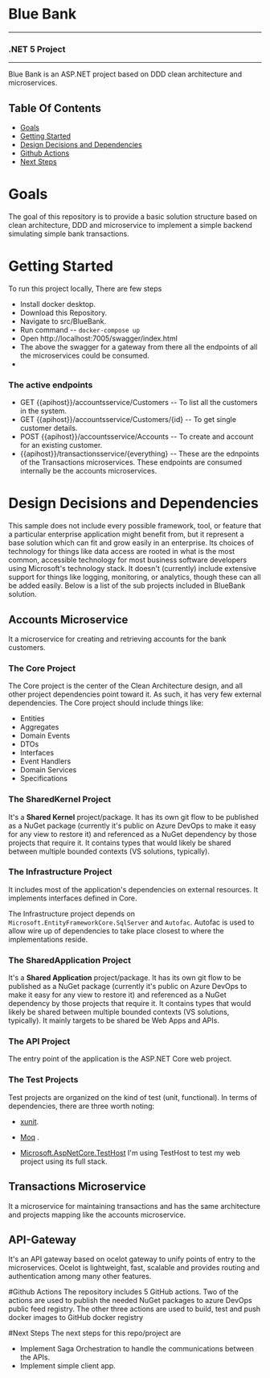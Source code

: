 # Blue Bank
___
### .NET 5 Project
---
Blue Bank is an ASP.NET project based on DDD clean architecture and microservices.

## Table Of Contents
- [Goals](#goals)
- [Getting Started](#getting-started)
- [Design Decisions and Dependencies](#design-decisions-and-dependencies)
- [Github Actions](#github-actions)
- [Next Steps](#next-steps)



# Goals

The goal of this repository is to provide a basic solution structure based on clean architecture, DDD and microservice to implement a simple backend simulating simple bank transactions. 

# Getting Started

To run this project locally, There are few steps
- Install docker desktop.
- Download this Repository.
- Navigate to src/BlueBank.
- Run command 
-- ```docker-compose up```
- Open http://localhost:7005/swagger/index.html
- The above the swagger for a gateway from there all the endpoints of all the microservices could be consumed.
- 
### The active endpoints
- GET {{apihost}}/accountsservice/Customers
-- To list all the customers in the system.
- GET {{apihost}}/accountsservice/Customers/{id}
-- To get single customer details.
- POST {{apihost}}/accountsservice/Accounts
-- To create and account for an existing customer.
- {{apihost}}/transactionsservice/{everything}
-- These are the ednpoints of the Transactions microservices. These endpoints are consumed internally be the accounts microservices.
 
# Design Decisions and Dependencies

This sample does not include every possible framework, tool, or feature that a particular enterprise application might benefit from, but it represent a base solution which can fit and grow easily in an enterprise. Its choices of technology for things like data access are rooted in what is the most common, accessible technology for most business software developers using Microsoft's technology stack. It doesn't (currently) include extensive support for things like logging, monitoring, or analytics, though these can all be added easily. Below is a list of the sub projects included in BlueBank solution.

## Accounts Microservice
It a microservice for creating and retrieving accounts for the bank customers.
### The Core Project
The Core project is the center of the Clean Architecture design, and all other project dependencies point toward it. As such, it has very few external dependencies. The Core project should include things like:
- Entities
- Aggregates
- Domain Events
- DTOs
- Interfaces
- Event Handlers
- Domain Services
- Specifications

### The SharedKernel Project
It's a **Shared Kernel** project/package. It has its own git flow to be published as a NuGet package (currently it's public on Azure DevOps to make it easy for any view to restore it) and referenced as a NuGet dependency by those projects that require it. It contains types that would likely be shared between multiple bounded contexts (VS solutions, typically).

### The Infrastructure Project
It includes most of the application's dependencies on external resources. It implements interfaces defined in Core.

The Infrastructure project depends on `Microsoft.EntityFrameworkCore.SqlServer` and `Autofac`. Autofac is used to allow wire up of dependencies to take place closest to where the implementations reside.

### The SharedApplication Project
It's a **Shared Application** project/package. It has its own git flow to be published as a NuGet package (currently it's public on Azure DevOps to make it easy for any view to restore it) and referenced as a NuGet dependency by those projects that require it. It contains types that would likely be shared between multiple bounded contexts (VS solutions, typically). It mainly targets to be shared be Web Apps and APIs.

### The API Project
The entry point of the application is the ASP.NET Core web project.

### The Test Projects
Test projects are organized on the kind of test (unit, functional). In terms of dependencies, there are three worth noting:

- [xunit](https://www.nuget.org/packages/xunit).

- [Moq](https://www.nuget.org/packages/Moq/) .

- [Microsoft.AspNetCore.TestHost](https://www.nuget.org/packages/Microsoft.AspNetCore.TestHost) I'm using TestHost to test my web project using its full stack.

## Transactions Microservice
It a microservice for maintaining transactions and has the same architecture and projects mapping like the accounts microservice.

## API-Gateway
It's an API gateway based on ocelot gateway to unify points of entry to the microservices.
Ocelot is lightweight, fast, scalable and provides routing and authentication among many other features.

#Github Actions
The repository includes 5 GitHub actions. Two of the actions are used to publish the needed NuGet packages to azure DevOps public feed registry.
The other three actions are used to build, test and push docker images to GitHub docker registry

#Next Steps
The next steps for this repo/project are
- Implement Saga Orchestration to handle the communications between the APIs.
- Implement simple client app.
